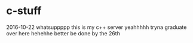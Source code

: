 # c-stuff

2016-10-22
whatsuppppp this is my c++ server yeahhhhh tryna graduate over here hehehhe better be done by the 26th 
